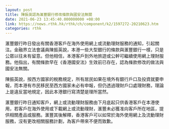 ```yaml
---
layout: post
title: 陳振英認為滙豐銀行修改條款與國安法無關
date: 2021-06-23 13:45:40.000000000 +08:00
link: https://news.rthk.hk/rthk/ch/component/k2/1597272-20210623.htm
categories: rthk
---
```


滙豐銀行昨日發出有關香港客戶在海外使用網上或流動理財服務的通知，引起關注。金融界立法會議員陳振英說，本港一些大型銀行的條款與滙豐銀行一樣，只是公眾以往未有留意。但他相信，本港客戶到外地旅遊或公幹可繼續使用網上理財服務。他指出，有關條款早在《香港國安法》生效前已存在，認為條款修改的做法與國安法無關。

陳振英說，按西方國家的稅務規定，所有居民如果在境外有銀行戶口及投資就要申報，而本港有市民移民至西方國家未必有申報，但仍透過理財戶口處理財務，理論上是違反當地規定，因此本港銀行寫清楚是理所當然。

滙豐銀行昨日通知客戶，網上或流動理財服務由下月底起只供香港客戶在本港使用，若客戶在海外使用或下載網上或流動理財，滙豐未必獲准向客戶所在地區，提供相關產品或服務。滙豐其後解釋，香港客戶可以如常於海外使用網上及流動理財服務，沒有更改相關服務計劃，為客戶帶來不便而致歉。
